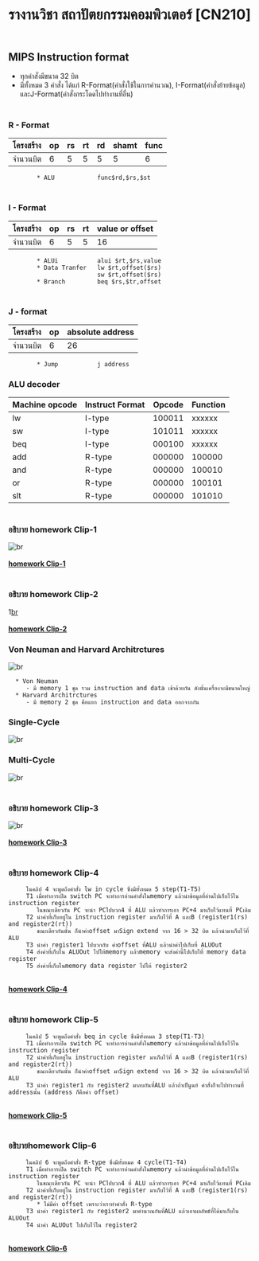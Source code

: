 # รางานวิชา สถาปัตยกรรมคอมพิวเตอร์ [CN210]
## <br>**MIPS Instruction format**
   - ทุกคำสั่งมีขนาด 32 บิต
   - มีทั้งหมด 3 คำสั่ง ได้แก่ R-Format(คำสั่งใช้ในการคำนวณ), I-Format(คำสั่งย้ายข้อมูล) และJ-Format(คำสั่งกระโดดไปทำงานที่อื่น)
   
### <br>**R - Format**

  | โครงสร้าง | op | rs | rt | rd | shamt | func |      
  |----------|----|----|----|----|-------|------| 
  | จำนวนบิต  | 6  |  5 |  5 |  5 |   5   |   6  | 
            
            * ALU            func$rd,$rs,$st  
            
### <br>**I - Format**

   | โครงสร้าง | op | rs | rt | value or offset |         
   |----------|----|----|----|-----------------|        
   | จำนวนบิต  |  6 | 5  |  5 |      16         |
   
            * ALUi           alui $rt,$rs,value                                
            * Data Tranfer   lw $rt,offset($rs) 
                             sw $rt,offset($rs) 
            * Branch         beq $rs,$tr,offset 
            
### <br>**J - format**

   | โครงสร้าง | op | absolute address |
   |----------|----|------------------|
   | จำนวนบิต  | 6  |         26       |
   
            * Jump           j address
            
### ALU decoder

   | Machine opcode | Instruct Format| Opcode | Function |
   |----------------|----------------|--------|----------|
   |        lw      |       I-type   | 100011 |  xxxxxx  |
   |        sw      |       I-type   | 101011 |  xxxxxx  |
   |       beq      |       I-type   | 000100 |  xxxxxx  |
   |       add      |       R-type   | 000000 |  100000  |
   |       and      |       R-type   | 000000 |  100010  |
   |        or      |       R-type   | 000000 |  100101  |
   |       slt      |       R-type   | 000000 |  101010  |
    
### <br>**อธิบาย homework Clip-1**   
![br](https://github.com/6110613319/COMPUTER-ARCHITECTURE/blob/master/jumpping.JPG?raw=true)                  
[<br>**homework Clip-1**](https://youtu.be/KGGrDlHpYPE)
 
### <br>**อธิบาย homework Clip-2**
1[br](https://github.com/6110613319/COMPUTER-ARCHITECTURE/blob/master/pic2.png?raw=true)       
[<br>**homework Clip-2**](https://youtu.be/MUBjTEa2nQo)
 
### Von Neuman and Harvard Architrctures
![br](https://vivadifferences.com/wp-content/uploads/2019/10/Von-Neuman-Vs-Harvard-Architecture.png)

      * Von Neuman 
         - มี memory 1 ชุด รวม instruction and data เข้าด้วยกัน ดังนั้นเครื่องจะมีขนาดใหญ่
      * Harvard Architrctures
         - มี memory 2 ชุด คือแยก instruction and data ออกจากกัน
         
### Single-Cycle 
  ![br](https://cseweb.ucsd.edu/~j2lau/cs141/single_cycle_cpu_datapath.png)
  
### Multi-Cycle
  ![br](https://cseweb.ucsd.edu/~j2lau/cs141/multi_cycle_cpu_datapath.png)
  
### <br>**อธิบาย homework Clip-3**
![br](https://github.com/6110613319/COMPUTER-ARCHITECTURE/blob/master/pic3.png?raw=true)         
[<br>**homework Clip-3**](https://youtu.be/-e2fQUB4PIY)
 
### <br>**อธิบาย homework Clip-4**
 
         ในคลิป 4 จะพูดถึงคำสั่ง lw in cycle ซึ่งมีทั้งหมด 5 step(T1-T5)
         T1 เมื่อทำการเปิด switch PC จะทำการอ่านคำสั่งในmemory แล้วนำข้อมูลที่อ่านไปเก็บไว้ใน instruction register
            ในขณะเดียวกัน PC จะนำ PCไปบวก4 ที่ ALU แล้วทำการเอา PC+4 มาเก็บไว้แทนที่ PCเดิม
         T2 นำค่าที่เก็บอยู่ใน instruction register มาเก็บไว้ที่ A และB (register1(rs) and register2(rt))
            ขณะเดียวกันนั้น ก็นำค่าoffset มาSign extend จาก 16 > 32 บิต แล้วนำมาเก็บไว้ที่ ALU
         T3 นำค่า register1 ไปบวกกับ ค่าoffset ที่ALU แล้วนำค่าไปเก็บที่ ALUOut
         T4 ส่งค่าที่เก็บใน ALUOut ไปให้memory แล้วmemory จะส่งค่านี้ไปเก็บไที่ memory data register
         T5 ส่งค่าที่เก็บในmemory data register ไปให้ register2
         
[<br>**homework Clip-4**](https://youtu.be/lUhIu3NA02Y)
  
### <br>**อธิบาย homework Clip-5**
  
         ในคลิป 5 จะพูดถึงคำสั่ง beq in cycle ซึ่งมีทั้งหมด 3 step(T1-T3)
         T1 เมื่อทำการเปิด switch PC จะทำการอ่านคำสั่งในmemory แล้วนำข้อมูลที่อ่านไปเก็บไว้ใน instruction register
         T2 นำค่าที่เก็บอยู่ใน instruction register มาเก็บไว้ที่ A และB (register1(rs) and register2(rt))
            ขณะเดียวกันนั้น ก็นำค่าoffset มาSign extend จาก 16 > 32 บิต แล้วนำมาเก็บไว้ที่ ALU
         T3 นำค่า register1 กับ register2 มาลบกันที่ALU แล้วถ้าเป็นูนย์ คำสั่งก็จะไปทำงานที่ addressนั้น (address ก็คือค่า offset)
         
[<br>**homework Clip-5**](https://youtu.be/731dgwT8FfE)
 
### <br>**อธิบายhomework Clip-6**
  
         ในคลิป 6 จะพูดถึงคำสั่ง R-type ซึ่งมีทั้งหมด 4 cycle(T1-T4)
         T1 เมื่อทำการเปิด switch PC จะทำการอ่านคำสั่งในmemory แล้วนำข้อมูลที่อ่านไปเก็บไว้ใน instruction register
            ในขณะเดียวกัน PC จะนำ PCไปบวก4 ที่ ALU แล้วทำการเอา PC+4 มาเก็บไว้แทนที่ PCเดิม
         T2 นำค่าที่เก็บอยู่ใน instruction register มาเก็บไว้ที่ A และB (register1(rs) and register2(rt))
            * ไม่มีค่า offset เพราะว่าเราทำคำสั่ง R-type
         T3 นำค่า register1 กับ register2 มาคำนวณกันที่ALU แล้วเอาผลลัพธ์ที่ได้มาเก็บใน ALUOut
         T4 นำค่า ALUOut ไปเก็บไว้ใน register2
         
[<br>**homework Clip-6**](https://youtu.be/WjuaH1VdVnQ)
  
